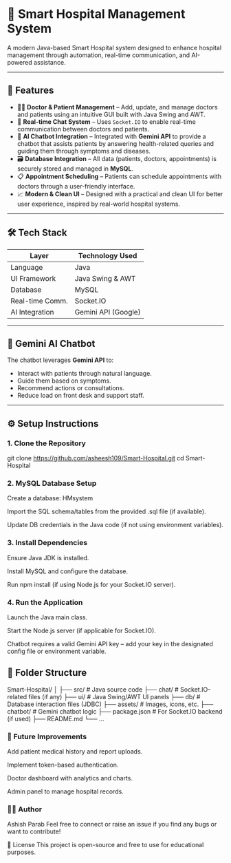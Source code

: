 # 🏥 Smart Hospital Management System

A modern Java-based Smart Hospital system designed to enhance hospital management through automation, real-time communication, and AI-powered assistance.

---

## 🚀 Features

- 🧑‍⚕️ **Doctor & Patient Management** – Add, update, and manage doctors and patients using an intuitive GUI built with Java Swing and AWT.
- 💬 **Real-time Chat System** – Uses `Socket.IO` to enable real-time communication between doctors and patients.
- 🤖 **AI Chatbot Integration** – Integrated with **Gemini API** to provide a chatbot that assists patients by answering health-related queries and guiding them through symptoms and diseases.
- 🗃️ **Database Integration** – All data (patients, doctors, appointments) is securely stored and managed in **MySQL**.
- 📋 **Appointment Scheduling** – Patients can schedule appointments with doctors through a user-friendly interface.
- 📈 **Modern & Clean UI** – Designed with a practical and clean UI for better user experience, inspired by real-world hospital systems.

---

## 🛠️ Tech Stack

| Layer              | Technology Used                |
|--------------------|-------------------------------|
| Language           | Java                           |
| UI Framework       | Java Swing & AWT               |
| Database           | MySQL                          |
| Real-time Comm.    | Socket.IO                      |
| AI Integration     | Gemini API (Google)            |

---

## 🧠 Gemini AI Chatbot

The chatbot leverages **Gemini API** to:
- Interact with patients through natural language.
- Guide them based on symptoms.
- Recommend actions or consultations.
- Reduce load on front desk and support staff.

---


## ⚙️ Setup Instructions

### 1. Clone the Repository


git clone https://github.com/asheesh109/Smart-Hospital.git
cd Smart-Hospital

### 2. MySQL Database Setup
Create a database: HMsystem

Import the SQL schema/tables from the provided .sql file (if available).

Update DB credentials in the Java code (if not using environment variables).

### 3. Install Dependencies
Ensure Java JDK is installed.

Install MySQL and configure the database.

Run npm install (if using Node.js for your Socket.IO server).

### 4. Run the Application
Launch the Java main class.

Start the Node.js server (if applicable for Socket.IO).

Chatbot requires a valid Gemini API key – add your key in the designated config file or environment variable.

## 📁 Folder Structure

Smart-Hospital/ │ ├── src/ # Java source code ├── chat/ # Socket.IO-related files (if any) ├── ui/ # Java Swing/AWT UI panels ├── db/ # Database interaction files (JDBC) ├── assets/ # Images, icons, etc. ├── chatbot/ # Gemini chatbot logic ├── package.json # For Socket.IO backend (if used) ├── README.md └── ...

### 📌 Future Improvements
Add patient medical history and report uploads.

Implement token-based authentication.

Doctor dashboard with analytics and charts.

Admin panel to manage hospital records.

### 🙋‍♂️ Author
Ashish Parab
Feel free to connect or raise an issue if you find any bugs or want to contribute!

📄 License
This project is open-source and free to use for educational purposes.


